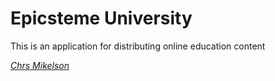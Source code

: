 # Epicsteme University

This is an application for distributing online education content

[*Chrs Mikelson*](http://chrismikelson.com)
